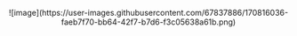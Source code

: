 <p align="center">
![image](https://user-images.githubusercontent.com/67837886/170816036-faeb7f70-bb64-42f7-b7d6-f3c05638a61b.png)
</p>
